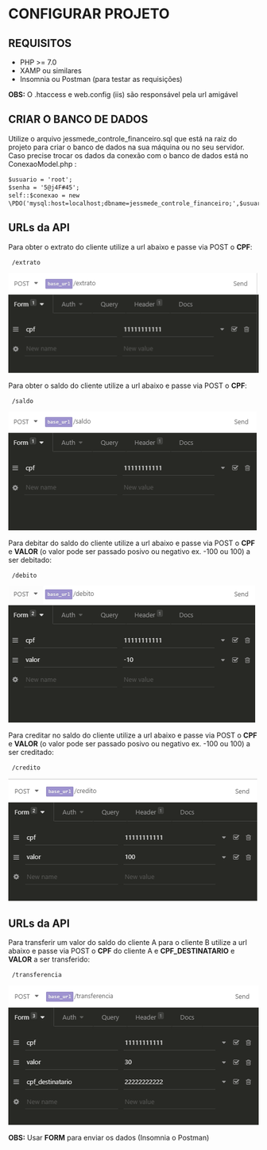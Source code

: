 # CONFIGURAR PROJETO 

## REQUISITOS
* PHP >= 7.0
* XAMP ou similares
* Insomnia ou Postman (para testar as requisições)

**OBS:** O .htaccess e web.config (iis) são responsável pela url amigável

## CRIAR O BANCO DE DADOS
Utilize o arquivo jessmede_controle_financeiro.sql que está na raiz do projeto para criar o banco de dados na sua máquina ou no seu servidor.
Caso precise trocar os dados da conexão com o banco de dados está no ConexaoModel.php : 
```
$usuario = 'root';
$senha = '5@j4F#45';
self::$conexao = new \PDO('mysql:host=localhost;dbname=jessmede_controle_financeiro;',$usuario,$senha);
```

## URLs da API 

Para obter o extrato do cliente utilize a url abaixo e passe via POST o **CPF**:
```
 /extrato  
```
![Alt text](img/extrato.png)

Para obter o saldo do cliente utilize a url abaixo e passe via POST o **CPF**:
```
 /saldo  
```
![Alt text](img/saldo.png)

Para debitar do saldo do cliente utilize a url abaixo e passe via POST o **CPF** e **VALOR** (o valor pode ser passado posivo ou negativo ex. -100 ou 100) a ser debitado:
```
 /debito  
```
![Alt text](img/debito.png)

Para creditar no saldo do cliente utilize a url abaixo e passe via POST o **CPF** e **VALOR** (o valor pode ser passado posivo ou negativo ex. -100 ou 100) a ser creditado:
```
 /credito  
```
![Alt text](img/credito.png)

## URLs da API 
Para transferir um valor do saldo do cliente A para o cliente B utilize a url abaixo e passe via POST o **CPF** do cliente A e **CPF_DESTINATARIO** e **VALOR** a ser transferido:
```
 /transferencia  
```
![Alt text](img/transferencia.png)

**OBS:** Usar **FORM** para enviar os dados (Insomnia o Postman)

